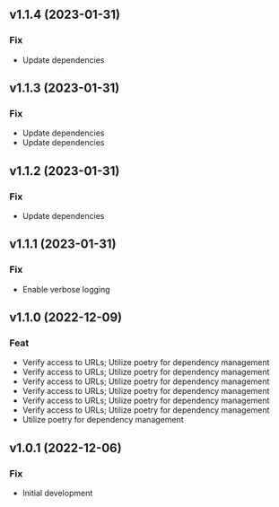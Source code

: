 ## v1.1.4 (2023-01-31)

### Fix

- Update dependencies

## v1.1.3 (2023-01-31)

### Fix

- Update dependencies
- Update dependencies

## v1.1.2 (2023-01-31)

### Fix

- Update dependencies

## v1.1.1 (2023-01-31)

### Fix

- Enable verbose logging

## v1.1.0 (2022-12-09)

### Feat

- Verify access to URLs; Utilize poetry for dependency management
- Verify access to URLs; Utilize poetry for dependency management
- Verify access to URLs; Utilize poetry for dependency management
- Verify access to URLs; Utilize poetry for dependency management
- Verify access to URLs; Utilize poetry for dependency management
- Verify access to URLs; Utilize poetry for dependency management
- Utilize poetry for dependency management

## v1.0.1 (2022-12-06)

### Fix

- Initial development
